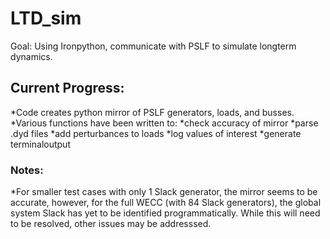 # LTD_sim
Goal:  Using Ironpython, communicate with PSLF to simulate longterm dynamics.
## Current Progress:
*Code creates python mirror of PSLF generators, loads, and busses.
*Various functions have been written to:
  *check accuracy of mirror
  *parse .dyd files
  *add perturbances to loads
  *log values of interest
  *generate terminaloutput
### Notes:
*For smaller test cases with only 1 Slack generator, the mirror seems to be 
accurate, however, for the full WECC (with 84 Slack generators), the global
system Slack has yet to be identified programmatically. While this will need to be resolved, other issues may be addresssed.

